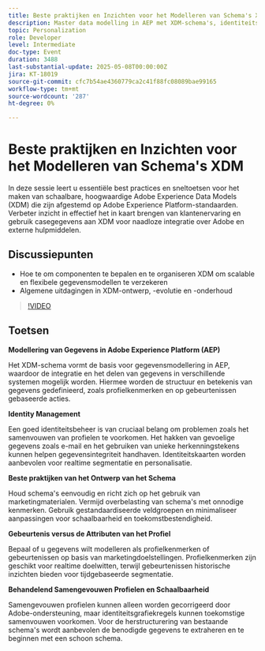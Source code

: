 ```yaml
---
title: Beste praktijken en Inzichten voor het Modelleren van Schema's XDM
description: Master data modelling in AEP met XDM-schema's, identiteitsbeheer en best practices voor schaalbare, realtime personalisatie en segmentatie.
topic: Personalization
role: Developer
level: Intermediate
doc-type: Event
duration: 3488
last-substantial-update: 2025-05-08T00:00:00Z
jira: KT-18019
source-git-commit: cfc7b54ae4360779ca2c41f88fc08089bae99165
workflow-type: tm+mt
source-wordcount: '287'
ht-degree: 0%

---
```



# Beste praktijken en Inzichten voor het Modelleren van Schema&#39;s XDM

In deze sessie leert u essentiële best practices en sneltoetsen voor het maken van schaalbare, hoogwaardige Adobe Experience Data Models (XDM) die zijn afgestemd op Adobe Experience Platform-standaarden. Verbeter inzicht in effectief het in kaart brengen van klantenervaring en gebruik casegegevens aan XDM voor naadloze integratie over Adobe en externe hulpmiddelen.

## Discussiepunten

* Hoe te om componenten te bepalen en te organiseren XDM om scalable en flexibele gegevensmodellen te verzekeren
* Algemene uitdagingen in XDM-ontwerp, -evolutie en -onderhoud

>[!VIDEO](https://video.tv.adobe.com/v/3458042/?learn=on&enablevpops)

## Toetsen

**Modellering van Gegevens in Adobe Experience Platform (AEP)**

Het XDM-schema vormt de basis voor gegevensmodellering in AEP, waardoor de integratie en het delen van gegevens in verschillende systemen mogelijk worden. Hiermee worden de structuur en betekenis van gegevens gedefinieerd, zoals profielkenmerken en op gebeurtenissen gebaseerde acties.

**Identity Management**

Een goed identiteitsbeheer is van cruciaal belang om problemen zoals het samenvouwen van profielen te voorkomen. Het hakken van gevoelige gegevens zoals e-mail en het gebruiken van unieke herkenningstekens kunnen helpen gegevensintegriteit handhaven. Identiteitskaarten worden aanbevolen voor realtime segmentatie en personalisatie.

**Beste praktijken van het Ontwerp van het Schema**

Houd schema&#39;s eenvoudig en richt zich op het gebruik van marketingmaterialen. Vermijd overbelasting van schema&#39;s met onnodige kenmerken. Gebruik gestandaardiseerde veldgroepen en minimaliseer aanpassingen voor schaalbaarheid en toekomstbestendigheid.

**Gebeurtenis versus de Attributen van het Profiel**

Bepaal of u gegevens wilt modelleren als profielkenmerken of gebeurtenissen op basis van marketingdoelstellingen. Profielkenmerken zijn geschikt voor realtime doelwitten, terwijl gebeurtenissen historische inzichten bieden voor tijdgebaseerde segmentatie.

**Behandelend Samengevouwen Profielen en Schaalbaarheid**

Samengevouwen profielen kunnen alleen worden gecorrigeerd door Adobe-ondersteuning, maar identiteitsgrafiekregels kunnen toekomstige samenvouwen voorkomen. Voor de herstructurering van bestaande schema&#39;s wordt aanbevolen de benodigde gegevens te extraheren en te beginnen met een schoon schema.
